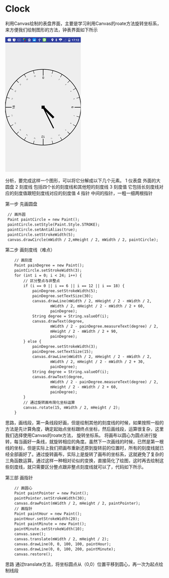 # Clock
利用Canvas绘制的表盘界面，主要是学习利用Canvas的roate方法旋转坐标系，来方便我们绘制图形的方法，钟表界面如下所示 

![](http://github.com/946898963/Clock/raw/master/mdtupian/view.png)  


分析，要完成这样一个图形，可以将它分解成以下几个元素。
1 仪表盘    外面的大圆盘
2 刻度线    包括四个长的刻度线和其他短的刻度线
3 刻度值    它包括长刻度线对应的刻度值跟短刻度线对应的刻度值
4 指针        中间的指针，一粗一细两根指针

第一步  先画圆盘

     // 画外圆
     Paint paintCircle = new Paint();
     paintCircle.setStyle(Paint.Style.STROKE);
     paintCircle.setAntiAlias(true);
     paintCircle.setStrokeWidth(5);
     canvas.drawCircle(mWidth / 2,mHeight / 2, mWidth / 2, paintCircle);

第二步  画刻度线（难点）

        // 画刻度
        Paint painDegree = new Paint();
        paintCircle.setStrokeWidth(3);
        for (int i = 0; i < 24; i++) {
            // 区分整点与非整点
            if (i == 0 || i == 6 || i == 12 || i == 18) {
                painDegree.setStrokeWidth(5);
                painDegree.setTextSize(30);
                canvas.drawLine(mWidth / 2, mHeight / 2 - mWidth / 2,
                        mWidth / 2, mHeight / 2 - mWidth / 2 + 60,
                        painDegree);
                String degree = String.valueOf(i);
                canvas.drawText(degree,
                        mWidth / 2 - painDegree.measureText(degree) / 2,
                        mHeight / 2 - mWidth / 2 + 90,
                        painDegree);
            } else {
                painDegree.setStrokeWidth(3);
                painDegree.setTextSize(15);
                canvas.drawLine(mWidth / 2, mHeight / 2 - mWidth / 2,
                        mWidth / 2, mHeight / 2 - mWidth / 2 + 30,
                        painDegree);
                String degree = String.valueOf(i);
                canvas.drawText(degree,
                        mWidth / 2 - painDegree.measureText(degree) / 2,
                        mHeight / 2 - mWidth / 2 + 60,
                        painDegree);
            }
            // 通过旋转画布简化坐标运算
            canvas.rotate(15, mWidth / 2, mHeight / 2);
        }

思路，画线段，第一条线段好画，但是绘制其他的刻度线的时候，如果按照一般的方法是先计算角度，确定起始点坐标跟终点坐标，然后画线段，运算很复杂，这里我们选择使用Canvas的roate方法， 旋转坐标系。
将画布以圆心为圆点进行旋转，每当画好一条线，就旋转相应的角度。虽然下一次画线的时候，已然是第一根线的坐标，但是实际上我们把画布重新还原到旋转前的位置时，所有的刻度线就已经全部画好了。通过旋转画布，实际上是旋转了画布的坐标系，这就避免了复杂的三角函数运算。通过这样一种相对论似的变换，直接简化了绘图，这时再去绘制这些刻度线，就只需要区分整点跟非整点刻度线就可以了，代码如下所示。

第三部  画指针

        // 画圆心
        Paint paintPointer = new Paint();
        paintPointer.setStrokeWidth(30);
        canvas.drawPoint(mWidth / 2, mHeight / 2, paintPointer);
        // 画指针
        Paint paintHour = new Paint();
        paintHour.setStrokeWidth(20);
        Paint paintMinute = new Paint();
        paintMinute.setStrokeWidth(10);
        canvas.save();
        canvas.translate(mWidth / 2, mHeight / 2);
        canvas.drawLine(0, 0, 100, 100, paintHour);
        canvas.drawLine(0, 0, 100, 200, paintMinute);
        canvas.restore();

思路 通过translate方法，将坐标圆点从（0,0）位置平移到圆心，再一次为起点绘制线段
